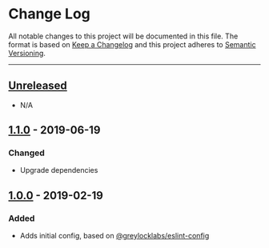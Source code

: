 # Change Log

All notable changes to this project will be documented in this file. The format is based on
[Keep a Changelog](http://keepachangelog.com/en/1.0.0/) and this project adheres to
[Semantic Versioning](http://semver.org/spec/v2.0.0.html).

---

## [Unreleased](https://github.com/veobot/stylelint-config/compare/1.0.0...HEAD)

- N/A

## [1.1.0](https://github.com/veobot/stylelint-config/releases/tag/1.0.0) - 2019-06-19

### Changed

- Upgrade dependencies

## [1.0.0](https://github.com/veobot/stylelint-config/releases/tag/1.0.0) - 2019-02-19

### Added

- Adds initial config, based on [@greylocklabs/eslint-config](https://github.com/greylocklabs/js)
